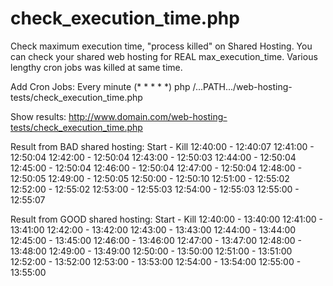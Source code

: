 check_execution_time.php
=================
Check maximum execution time, "process killed" on Shared Hosting. You can check your shared web hosting for REAL max_execution_time. Various lengthy cron jobs was killed at same time.

Add Cron Jobs:
	Every minute (* * * * *) php /...PATH.../web-hosting-tests/check_execution_time.php  
	          
Show results:
    http://www.domain.com/web-hosting-tests/check_execution_time.php
    

Result from BAD shared hosting:
   Start  -   Kill 
 12:40:00 - 12:40:07
 12:41:00 - 12:50:04 
 12:42:00 - 12:50:04 
 12:43:00 - 12:50:03 
 12:44:00 - 12:50:04 
 12:45:00 - 12:50:04 
 12:46:00 - 12:50:04 
 12:47:00 - 12:50:04 
 12:48:00 - 12:50:05 
 12:49:00 - 12:50:05 
 12:50:00 - 12:50:10 
 12:51:00 - 12:55:02 
 12:52:00 - 12:55:02 
 12:53:00 - 12:55:03 
 12:54:00 - 12:55:03 
 12:55:00 - 12:55:07 
              
Result from GOOD shared hosting:
   Start  -   Kill 
 12:40:00 - 13:40:00 
 12:41:00 - 13:41:00 
 12:42:00 - 13:42:00 
 12:43:00 - 13:43:00 
 12:44:00 - 13:44:00 
 12:45:00 - 13:45:00 
 12:46:00 - 13:46:00 
 12:47:00 - 13:47:00 
 12:48:00 - 13:48:00 
 12:49:00 - 13:49:00 
 12:50:00 - 13:50:00 
 12:51:00 - 13:51:00 
 12:52:00 - 13:52:00 
 12:53:00 - 13:53:00 
 12:54:00 - 13:54:00
 12:55:00 - 13:55:00 
 